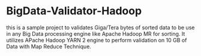 # BigData-Validator-Hadoop
this is a sample project to validates Giga/Tera bytes of sorted data to be use in any Big Data processing engine like Apache Hadoop MR for sorting. It utilizes APache Hadoop YARN 2 engine to perform validation on 10 GB of Data with Map Reduce Technique.
